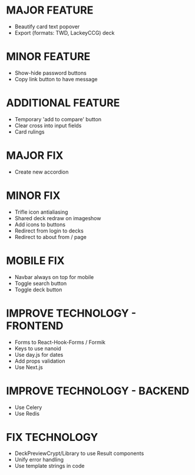 # MAJOR FEATURE
* Beautify card text popover
* Export (formats: TWD, LackeyCCG) deck

# MINOR FEATURE
* Show-hide password buttons
* Copy link button to have message

# ADDITIONAL FEATURE
* Temporary 'add to compare' button
* Clear cross into input fields
* Card rulings

# MAJOR FIX
* Create new accordion

# MINOR FIX
* Trifle icon antialiasing
* Shared deck redraw on imageshow
* Add icons to buttons
* Redirect from login to decks
* Redirect to about from / page

# MOBILE FIX
* Navbar always on top for mobile
* Toggle search button
* Toggle deck button

# IMPROVE TECHNOLOGY - FRONTEND
* Forms to React-Hook-Forms / Formik
* Keys to use nanoid
* Use day.js for dates
* Add props validation
* Use Next.js

# IMPROVE TECHNOLOGY - BACKEND
* Use Celery
* Use Redis

# FIX TECHNOLOGY
* DeckPreviewCrypt/Library to use Result components
* Unify error handling
* Use template strings in code
